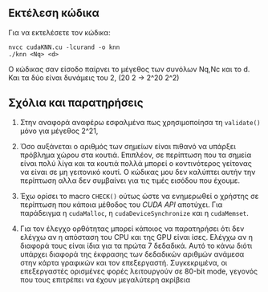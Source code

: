 ## Εκτέλεση κώδικα

Για να εκτελέσετε τον κώδικα:

    nvcc cudaKNN.cu -lcurand -o knn
    ./knn <Nq> <d>

Ο κώδικας σαν είσοδο παίρνει το μέγεθος των συνόλων Nq,Nc και το d. Και τα δύο είναι δυνάμεις του 2, (20 2 -> 2^20 2^2)

## Σχόλια και παρατηρήσεις

1. Στην αναφορά αναφέρω εσφαλμένα πως χρησιμοποίησα τη `validate()` μόνο για μέγεθος 2^21,

2. Όσο αυξάνεται ο αριθμός των σημείων είναι πιθανό να υπάρξει πρόβλημα χώρου στα κουτιά. Επιπλέον, σε περίπτωση που τα σημεία είναι πολύ λίγα και τα κουτιά πολλά μπορεί ο κοντινότερος γείτονας να είναι σε μη γειτονικό κουτί. Ο κώδικας μου δεν καλύπτει αυτήν την περίπτωση αλλα δεν συμβαίνει για τις τιμές εισόδου που έχουμε.

3. Έχω ορίσει το macro `CHECK()` ούτως ώστε να ενημερωθεί ο χρήστης σε περίπτωση που κάποια μέθοδος του *CUDA API* αποτύχει. Για παράδειγμα η `cudaMalloc`, η `cudaDeviceSynchronize` και η `cudaMemset`.

4. Για τον έλεγχο ορθότητας μπορεί κάποιος να παρατηρήσει ότι δεν ελέγχω αν η απόσταση του CPU και της GPU είναι ίσες. Ελέγχω αν η διαφορά τους είναι ίδια για τα πρώτα 7 δεδαδικά. Αυτό το κάνω διότι υπάρχει διαφορά της έκφρασης των δεδαδικών αριθμών ανάμεσα στην κάρτα γραφικών και τον επεξεργαστή. Συγκεκριμένα, οι επεξεργαστές ορισμένες φορές λειτουργούν σε 80-bit mode, γεγονός που τους επιτρέπει να έχουν μεγαλύτερη ακρίβεια


